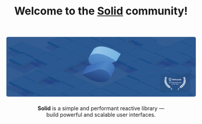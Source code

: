 <h1 align="center">Welcome to the <a href="https://www.solidjs.com">Solid</a> community!</h1>
<br/>
<p align="center">
  <img src="https://raw.githubusercontent.com/solidjs/.github/main/assets/banner-minimal.png" alt="Solid logo">
  <br/><br/>
  <b>Solid</b> is a simple and performant reactive library &mdash;
  <br/>
  build powerful and scalable user interfaces.
  <br/><br/>
</p>
